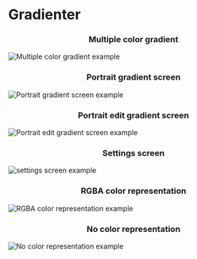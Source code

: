 # Gradienter

<h3 align="center">Multiple color gradient</h3>
<img src="https://github.com/Zakis0/Gradienter/blob/main/img/multipleColorGradient.jpg" alt="Multiple color gradient example">

<h3 align="center">Portrait gradient screen</h3>
<img src="https://github.com/Zakis0/Gradienter/blob/main/img/portraitGradient.jpg" alt="Portrait gradient screen example">

<h3 align="center">Portrait edit gradient screen</h3>
<img src="https://github.com/Zakis0/Gradienter/blob/main/img/portraitEditGradient.jpg" alt="Portrait edit gradient screen example">

<h3 align="center">Settings screen</h3>
<img src="https://github.com/Zakis0/Gradienter/blob/main/img/settingsScreen.jpg" alt="settings screen example">

<h3 align="center">RGBA color representation</h3>
<img src="https://github.com/Zakis0/Gradienter/blob/main/img/rgbaColorRepresentation.jpg" alt="RGBA color representation example">

<h3 align="center">No color representation</h3>
<img src="https://github.com/Zakis0/Gradienter/blob/main/img/noColorRepresentation.jpg" alt="No color representation example">
